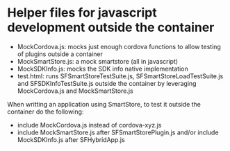 # Helper files for javascript development outside the container

- MockCordova.js: mocks just enough cordova functions to allow testing of plugins outside a container
- MockSmartStore.js: a mock smartstore (all in javascript)
- MockSDKInfo.js: mocks the SDK info native implementation
- test.html: runs SFSmartStoreTestSuite.js, SFSmartStoreLoadTestSuite.js and SFSDKInfoTestSuite.js outside the container by leveraging MockCordova.js and MockSmartStore.js

When writting an application using SmartStore, to test it outside the container do the following:
- include MockCordova.js instead of cordova-xyz.js
- include MockSmartStore.js after SFSmartStorePlugin.js and/or include MockSDKInfo.js after SFHybridApp.js


